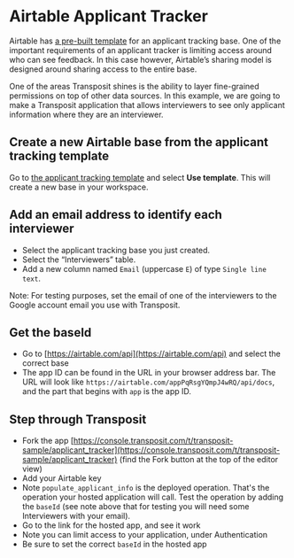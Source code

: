 # Airtable Applicant Tracker

Airtable has [a pre-built template](https://airtable.com/templates/professional/expksc99BziBsZRgR/applicant-tracking-system) for an applicant tracking base. One of the important requirements of an applicant tracker is limiting access around who can see feedback. In this case however, Airtable’s sharing model is designed around sharing access to the entire base.

One of the areas Transposit shines is the ability to layer fine-grained permissions on top of other data sources. In this example, we are going to make a Transposit application that allows interviewers to see only applicant information where they are an interviewer.


## Create a new Airtable base from the applicant tracking template

Go to [the applicant tracking template](https://airtable.com/templates/professional/expksc99BziBsZRgR/applicant-tracking-system) and select **Use template**. This will create a new base in your workspace.


## Add an email address to identify each interviewer

  * Select the applicant tracking base you just created.
  * Select the “Interviewers” table.
  * Add a new column named `Email` (uppercase `E`) of type `Single line text`.

Note: For testing purposes, set the email of one of the interviewers to the Google account email you use with Transposit.

## Get the baseId

  * Go to [https://airtable.com/api](https://airtable.com/api) and select the correct base
  * The app ID can be found in the URL in your browser address bar. The URL will look like `https://airtable.com/appPqRsgYQmpJ4wRQ/api/docs`, and the part that begins with `app` is the app ID.

## Step through Transposit

  * Fork the app [https://console.transposit.com/t/transposit-sample/applicant_tracker](https://console.transposit.com/t/transposit-sample/applicant_tracker) (find the Fork button at the top of the editor view)
  * Add your Airtable key
  * Note `populate_applicant_info` is the deployed operation. That's the operation your hosted application will call. Test the operation by adding the `baseId` (see note above that for testing you will need some Interviewers with your email).
  * Go to the link for the hosted app, and see it work
  * Note you can limit access to your application, under Authentication
  * Be sure to set the correct `baseId` in the hosted app